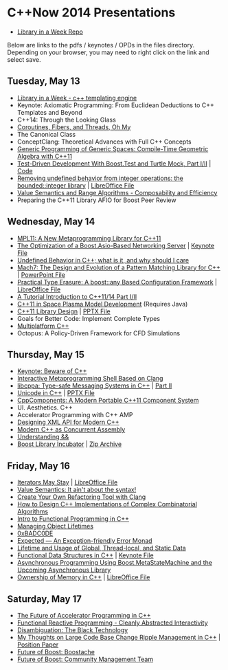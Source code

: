 # C++Now 2014 Presentations

* [Library in a Week Repo](https://github.com/JeffGarland/liaw2014.git)

Below are links to the pdfs / keynotes / OPDs in the files directory.  
Depending on your browser, you may need to right click on the link and select save.

## Tuesday, May 13

* [Library in a Week - c++ templating engine](https://github.com/boostcon/cppnow_presentations_2014/blob/master/files/liaw_template_engine_day1.pdf?raw=true)
* Keynote: Axiomatic Programming: From Euclidean Deductions to C++ Templates and Beyond
* C++14: Through the Looking Glass 
* [Coroutines, Fibers, and Threads, Oh My](https://github.com/boostcon/cppnow_presentations_2014/blob/master/files/Coroutines-Fibers-Threads.pdf?raw=true)
* The Canonical Class
* ConceptClang: Theoretical Advances with Full C++ Concepts 
* [Generic Programming of Generic Spaces: Compile-Time Geometric Algebra with C++11](https://github.com/boostcon/cppnow_presentations_2014/blob/master/files/generic_spaces.pdf?raw=true)
* [Test-Driven Development With Boost.Test and Turtle Mock, Part I/II](https://github.com/boostcon/cppnow_presentations_2014/blob/master/files/test_driven/test_driven.pdf?raw=true) | [Code](https://github.com/boostcon/cppnow_presentations_2014/blob/master/files/test_driven/)
* [Removing undefined behavior from integer operations: the bounded::integer library](https://github.com/boostcon/cppnow_presentations_2014/blob/master/files/bounded_integer.pdf?raw=true) | [LibreOffice File](https://github.com/boostcon/cppnow_presentations_2014/blob/master/files/bounded_integer.opd?raw=true) 
* [Value Semantics and Range Algorithms - Composability and Efficiency](https://github.com/boostcon/cppnow_presentations_2014/blob/master/files/range_algos.pdf?raw=true)
* Preparing the C++11 Library AFIO for Boost Peer Review
 
## Wednesday, May 14
 
* [MPL11: A New Metaprogramming Library for C++11](https://ldionne.github.io/mpl11-cppnow-2014)
* [The Optimization of a Boost.Asio-Based Networking Server](https://github.com/boostcon/cppnow_presentations_2014/blob/master/files/optimization_boost_asio.pdf?raw=true) | [Keynote File](https://github.com/boostcon/cppnow_presentations_2014/blob/master/files/optimization_boost_asio.key?raw=true)
* [Undefined Behavior in C++; what is it, and why should I care](https://github.com/boostcon/cppnow_presentations_2014/blob/master/files/Undefined-Behavior.pdf?raw=true)
* [Mach7: The Design and Evolution of a Pattern Matching Library for C++](https://github.com/boostcon/cppnow_presentations_2014/blob/master/files/open-pattern-matching.pdf?raw=true) | [PowerPoint File](ttps://github.com/boostcon/cppnow_presentations_2014/blob/master/files/open-pattern-matching.pptx?raw=true)
* [Practical Type Erasure: A boost::any Based Configuration Framework](https://github.com/boostcon/cppnow_presentations_2014/blob/master/files/PracticalTypeErasureSlides.pdf?raw=true)  | [LibreOffice File](https://github.com/boostcon/cppnow_presentations_2014/blob/master/files/PracticalTypeErasureSlides.odp?raw=true)
* [A Tutorial Introduction to C++11/14 Part I/II](https://github.com/boostcon/cppnow_presentations_2014/blob/master/files/tutorial_intro_cpp_11_14.pdf?raw=true)
* [C++11 in Space Plasma Model Development](https://github.com/boostcon/cppnow_presentations_2014/blob/master/files/esitys.tar?raw=true) (Requires Java)
* [C++11 Library Design](https://github.com/boostcon/cppnow_presentations_2014/blob/master/files/cxx11-library-design.pdf?raw=true) | [PPTX File](https://github.com/boostcon/cppnow_presentations_2014/blob/master/files/cxx11-library-design.pptx?raw=true)
* Goals for Better Code: Implement Complete Types 
* [Multiplatform C++](https://github.com/boostcon/cppnow_presentations_2014/blob/master/files/2014_05_14_multiplatform_cpp.pdf?raw=true)
* Octopus: A Policy-Driven Framework for CFD Simulations
 
## Thursday, May 15
 
* [Keynote: Beware of C++](https://github.com/boostcon/cppnow_presentations_2014/blob/master/files/Josuttis_C++Now_140515_handouts.pdf?raw=true)
* [Interactive Metaprogramming Shell Based on Clang](https://github.com/boostcon/cppnow_presentations_2014/blob/master/files/2014_cppnow_metashell.pdf?raw=true)
* [libcppa: Type-safe Messaging Systems in C++](https://github.com/boostcon/cppnow_presentations_2014/blob/master/files/libcppa_part1.pdf?raw=true)  | [Part II](https://github.com/boostcon/cppnow_presentations_2014/blob/master/files/libcppa_part2.pdf?raw=true)
* [Unicode in C++](https://github.com/boostcon/cppnow_presentations_2014/blob/master/files/unicode-cpp.pdf?raw=true) | [PPTX File](https://github.com/boostcon/cppnow_presentations_2014/blob/master/files/unicode-cpp.pptx?raw=true)
* [CppComponents: A Modern Portable C++11 Component System](https://github.com/boostcon/cppnow_presentations_2014/blob/master/files/cppnow2014_bandela_presentation.pdf?raw=true)
* UI. Aesthetics. C++ 
* Accelerator Programming with C++ AMP
* [Designing XML API for Modern C++](https://github.com/boostcon/cppnow_presentations_2014/blob/master/files/designing-xml-api-for-modern-c++.pdf?raw=true)
* [Modern C++ as Concurrent Assembly](https://github.com/diegoperini/cppnow2014-doppl)
* [Understanding &&](https://github.com/boostcon/cppnow_presentations_2014/blob/master/files/UnderstandingRValueRef_rev7.pdf?raw=true)
* [Boost Library Incubator](https://github.com/boostcon/cppnow_presentations_2014/blob/master/files/incubator.pdf?raw=true) | [Zip Archive](https://github.com/boostcon/cppnow_presentations_2014/blob/master/files/incubator.zip?raw=true)
 
## Friday, May 16
 
* [Iterators May Stay](https://github.com/boostcon/cppnow_presentations_2014/blob/master/files/CppNow2014Ranges.pdf?raw=true) | [LibreOffice File](https://github.com/boostcon/cppnow_presentations_2014/blob/master/files/CppNow2014Ranges.opd?raw=true)
* [Value Semantics: It ain't about the syntax!](https://github.com/boostcon/cppnow_presentations_2014/blob/master/files/accu2015.140518.pdf?raw=true)
* [Create Your Own Refactoring Tool with Clang](https://github.com/boostcon/cppnow_presentations_2014/blob/master/files/Create-Your-Own-Refactoring-Tool-with-Clang.pdf?raw=true)
* [How to Design C++ Implementations of Complex Combinatorial Algorithms](https://github.com/boostcon/cppnow_presentations_2014/blob/master/files/How_to_Design_C++_Implementations_of_Complex_Combinatorial_Algorithms.pdf?raw=true)
* [Intro to Functional Programming in C++](https://github.com/boostcon/cppnow_presentations_2014/blob/master/files/intro-to-functional-programming-in-cpp.pdf?raw=true)
* [Managing Object Lifetimes](https://github.com/boostcon/cppnow_presentations_2014/blob/master/files/Managing-Object-Lifetimes.pdf?raw=true)
* [0xBADC0DE](https://github.com/boostcon/cppnow_presentations_2014/blob/master/files/0xBADC0DE.pdf?raw=true)
* [Expected — An Exception-friendly Error Monad](https://github.com/boostcon/cppnow_presentations_2014/blob/master/files/expected.pdf?raw=true)
* [Lifetime and Usage of Global, Thread-local, and Static Data](https://github.com/boostcon/cppnow_presentations_2014/blob/master/files/LifetimeRev2.pdf?raw=true)
* [Functional Data Structures in C++](https://github.com/boostcon/cppnow_presentations_2014/blob/master/files/functional-data-structures.pdf?raw=true) | [Keynote File](https://github.com/boostcon/cppnow_presentations_2014/blob/master/files/functional-data-structures.key?raw=true)
* [Asynchronous Programming Using Boost.MetaStateMachine and the Upcoming Asynchronous Library](https://github.com/boostcon/cppnow_presentations_2014/blob/master/files/AsyncTalkCppNow14.pdf?raw=true)
* [Ownership of Memory in C++](https://github.com/boostcon/cppnow_presentations_2014/blob/master/files/ownership_of_memory.pdf?raw=true) | [LibreOffice File](https://github.com/boostcon/cppnow_presentations_2014/blob/master/files/ownership_of_memory.opd?raw=true)
 
## Saturday, May 17
 
* [The Future of Accelerator Programming in C++](https://github.com/boostcon/cppnow_presentations_2014/blob/master/files/CppNow2014_Future_of_Accelerator_Programming.pdf?raw=true)
* [Functional Reactive Programming - Cleanly Abstracted Interactivity](https://github.com/boostcon/cppnow_presentations_2014/blob/master/files/Functional-Reactive-Programming.pdf?raw=true)
* [Disambiguation: The Black Technology](https://github.com/boostcon/cppnow_presentations_2014/blob/master/files/disambiguation.pdf?raw=true)
* [My Thoughts on Large Code Base Change Ripple Management in C++](https://github.com/boostcon/cppnow_presentations_2014/blob/master/files/change_ripple.pdf?raw=true) | [Position Paper](https://github.com/boostcon/cppnow_presentations_2014/blob/master/files/large_code_base_change_ripple_in_cpp.pdf?raw=true)
* [Future of Boost: Boostache](https://github.com/boostcon/cppnow_presentations_2014/blob/master/files/boostache.pdf?raw=true)
* [Future of Boost: Community Management Team](https://github.com/boostcon/cppnow_presentations_2014/blob/master/files/boost-cmt.pdf?raw=true)



